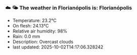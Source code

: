 ### ☁️ 🌤️  The weather in Florianópolis is: Florianópolis

- Temperature: 23.2°C
- On flesh: 24.13°C
- Relative air humidity: 98%
- Rain: 0.0 mm
- Description: Overcast clouds
- last updated: 2025-10-02T14:17:06.328242
